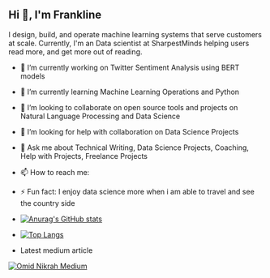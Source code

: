 ## Hi 👋, I'm Frankline

I design, build, and operate machine learning systems that serve customers at scale. Currently, I'm an Data scientist at SharpestMinds helping users read more, and get more out of reading. 

- 🔭 I’m currently working on Twitter Sentiment Analysis using BERT models
- 🌱 I’m currently learning Machine Learning Operations and Python
- 👯 I’m looking to collaborate on open source tools and projects on Natural Language Processing and Data Science
- 🤔 I’m looking for help with collaboration on Data Science Projects 
- 💬 Ask me about Technical Writing, Data Science Projects, Coaching, Help with Projects, Freelance Projects 
- 📫 How to reach me:  
- ⚡ Fun fact: I enjoy data science more when i am able to travel and see the country side



- [![Anurag's GitHub stats](https://github-readme-stats.vercel.app/api?username=franklinen&show_icons=true&theme=radical)](https://github.com/anuraghazra/github-readme-stats)

- [![Top Langs](https://github-readme-stats.vercel.app/api/top-langs/?username=franklinen&show_icons=true&theme=radical)](https://github.com/anuraghazra/github-readme-stats)


- Latest medium article

[![Omid Nikrah Medium](https://github-readme-medium.vercel.app/?username=franklineo&limit=1&bg=white&text=black)](https://medium.com/@omidnikrah)

